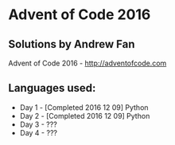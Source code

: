 # Advent of Code 2016
## Solutions by Andrew Fan

Advent of Code 2016 - http://adventofcode.com

## Languages used:
* Day 1 - [Completed 2016 12 09] Python
* Day 2 - [Completed 2016 12 09] Python
* Day 3 - ???  
* Day 4 - ???  
